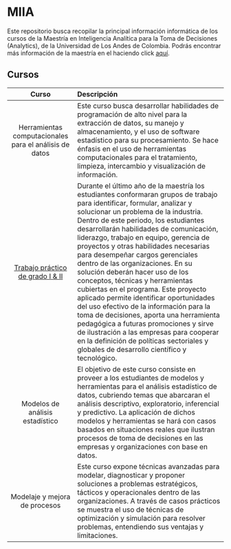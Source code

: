 # MIIA
Este repositorio busca recopilar la principal información informática de los cursos de la Maestría en Inteligencia Analítica para la Toma de Decisiones (Analytics), de la Universidad de Los Andes de Colombia.
Podrás encontrar más información de la maestría en el haciendo click [aquí](https://industrial.uniandes.edu.co/es/programas-academicos/maestrias/analytics). 
## Cursos 
| Curso        |Descripción  |
| :-------------: | :-----|
| Herramientas computacionales para el análisis de datos |  Este curso busca desarrollar habilidades de programación de alto nivel para la extracción de datos, su manejo y almacenamiento, y el uso de software estadístico para su procesamiento. Se hace énfasis en el uso de herramientas computacionales para el tratamiento, limpieza, intercambio y visualización de información. |
| [Trabajo práctico de grado I & II](https://github.com/MIIA-UA/MIIA/blob/master/Trabajo_practico_grado.md)| Durante el último año de la maestría los estudiantes conformaran grupos de trabajo para identificar, formular, analizar y solucionar un problema de la industria. Dentro de este periodo, los estudiantes desarrollarán habilidades de comunicación, liderazgo, trabajo en equipo, gerencia de proyectos y otras habilidades necesarias para desempeñar cargos gerenciales dentro de las organizaciones. En su solución deberán hacer uso de los conceptos, técnicas y herramientas cubiertas en el programa. Este proyecto aplicado permite identificar oportunidades del uso efectivo de la información para la toma de decisiones, aporta una herramienta pedagógica a futuras promociones y sirve de ilustración a las empresas para cooperar en la definición de políticas sectoriales y globales de desarrollo científico y tecnológico.  |
| Modelos de análisis estadístico |  El objetivo de este curso consiste en proveer a los estudiantes de modelos y herramientas para el análisis estadístico de datos, cubriendo temas que abarcaran el análisis descriptivo, exploratorio, inferencial y predictivo. La aplicación de dichos modelos y herramientas se hará con casos basados en situaciones reales que ilustran procesos de toma de decisiones en las empresas y organizaciones con base en datos. |
| Modelaje y mejora de procesos | Este curso expone técnicas avanzadas para modelar, diagnosticar y proponer soluciones a problemas estratégicos, tácticos y operacionales dentro de las organizaciones. A través de casos prácticos se muestra el uso de técnicas de optimización y simulación para resolver problemas, entendiendo sus ventajas y limitaciones.|
